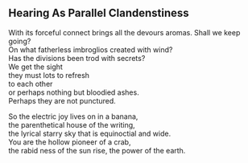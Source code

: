 Hearing As Parallel Clandenstiness
----------------------------------
With its forceful connect brings all the devours aromas. Shall we keep going?  
On what fatherless imbroglios created with wind?  
Has the divisions been trod with secrets?  
We get the sight  
they must lots to refresh  
to each other  
or perhaps nothing but bloodied ashes.  
Perhaps they are not punctured.  
  
So the electric joy lives on in a banana,  
the parenthetical house of the writing,  
the lyrical starry sky that is equinoctial and wide.  
You are the hollow pioneer of a crab,  
the rabid ness of the sun rise, the power of the earth.  
